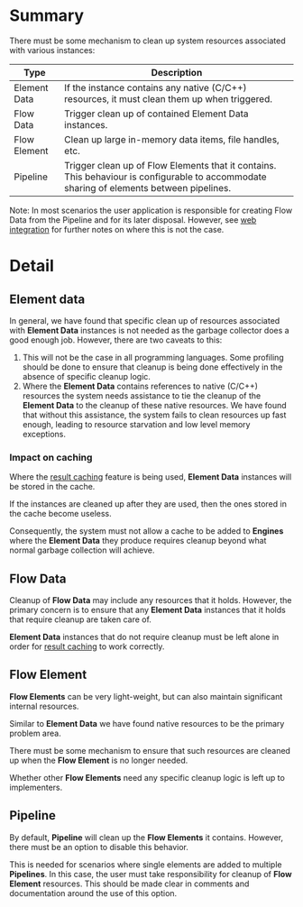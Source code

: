 # Summary

There must be some mechanism to clean up system resources 
associated with various instances:

| Type | Description                                                                                                                              |
|---|------------------------------------------------------------------------------------------------------------------------------------------|
| Element Data | If the instance contains any native (C/C++) resources, it must clean them up when triggered.                                             |
| Flow Data    | Trigger clean up of contained Element Data instances.                                                                                    |
| Flow Element | Clean up large in-memory data items, file handles, etc.                                                                                  |
| Pipeline     | Trigger clean up of Flow Elements that it contains. This behaviour is configurable to accommodate sharing of elements between pipelines. |

Note: In most scenarios the user application is responsible for creating Flow Data from the Pipeline and for its later disposal.
However, see [web integration](web-integration.md) for further notes
on where this is not the case.

# Detail

## Element data

In general, we have found that specific clean up of resources associated with 
**Element Data** instances is not needed as the garbage collector does a good 
enough job.
However, there are two caveats to this:

1. This will not be the case in all programming languages. Some profiling should
   be done to ensure that cleanup is being done effectively in the absence of
   specific cleanup logic.
2. Where the **Element Data** contains references to native (C/C++) resources
   the system needs assistance to tie the cleanup of the **Element Data** to 
   the cleanup of these native resources. We have found that without this 
   assistance, the system fails to clean resources up fast enough, leading to 
   resource starvation and low level memory exceptions.

### Impact on caching

Where the [result caching](caching.md) feature is being used, **Element Data** 
instances will be stored in the cache.

If the instances are cleaned up after they are used, then the ones stored in
the cache become useless.

Consequently, the system must not allow a cache to be added to **Engines** 
where the **Element Data** they produce requires cleanup beyond what normal
garbage collection will achieve.

## Flow Data

Cleanup of **Flow Data** may include any resources that it holds. However,
the primary concern is to ensure that any **Element Data** instances that 
it holds that require cleanup are taken care of.

**Element Data** instances that do not require cleanup must be left alone
in order for [result caching](caching.md) to work correctly.

## Flow Element

**Flow Elements** can be very light-weight, but can also maintain significant 
internal resources.

Similar to **Element Data** we have found native resources to be 
the primary problem area.

There must be some mechanism to ensure that such resources are cleaned up 
when the **Flow Element** is no longer needed. 

Whether other **Flow Elements** need any specific cleanup logic is 
left up to implementers.

## Pipeline

By default, **Pipeline** will clean up the **Flow Elements** it contains. 
However, there must be an option to disable this behavior.

This is needed for scenarios where single elements are added to multiple
**Pipelines**.
In this case, the user must take responsibility for cleanup of 
**Flow Element** resources. This should be made clear in comments and 
documentation around the use of this option.

